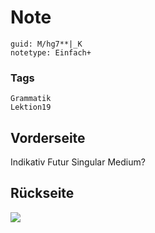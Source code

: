# Note
```
guid: M/hg7**|_K
notetype: Einfach+
```

### Tags
```
Grammatik
Lektion19
```

## Vorderseite
Indikativ Futur Singular Medium?

## Rückseite
<img src="paste-f5f021eb0621c7016421df09f2ffa92e78b7c049.jpg">
